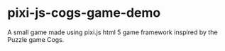 # pixi-js-cogs-game-demo
A small game made using pixi.js html 5 game framework inspired by the Puzzle game Cogs.
